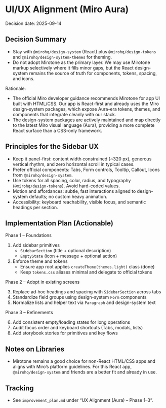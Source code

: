 # UI/UX Alignment (Miro Aura)

Decision date: 2025-09-14

## Decision Summary

- Stay with `@mirohq/design-system` (React) plus `@mirohq/design-tokens` and `@mirohq/design-system-themes` for theming.
- Do not adopt Mirotone as the primary layer. We may use Mirotone markup selectively where it fills minor gaps, but the React design-system remains the source of truth for components, tokens, spacing, and icons.

Rationale:

- The official Miro developer guidance recommends Mirotone for app UI built with HTML/CSS. Our app is React-first and already uses the Miro design-system packages, which expose Aura-era tokens, themes, and components that integrate cleanly with our stack.
- The design-system packages are actively maintained and map directly to the latest Miro visual language (Aura), providing a more complete React surface than a CSS-only framework.

## Principles for the Sidebar UX

- Keep it panel-first: content width constrained (~320 px), generous vertical rhythm, and zero horizontal scroll in typical cases.
- Prefer official components: Tabs, Form controls, Tooltip, Callout, Icons from `@mirohq/design-system`.
- Use tokens for all spacing, color, radius, and typography (`@mirohq/design-tokens`). Avoid hard-coded values.
- Motion and affordances: subtle, fast interactions aligned to design-system defaults; no custom heavy animation.
- Accessibility: keyboard reachability, visible focus, and semantic headings per section.

## Implementation Plan (Actionable)

Phase 1 – Foundations

1. Add sidebar primitives
    - `SidebarSection` (title + optional description)
    - `EmptyState` (icon + message + optional action)
2. Enforce theme and tokens
    - Ensure app root applies `createTheme(themes.light)` class (done)
    - Keep `tokens.css` aliases minimal and delegate to official tokens

Phase 2 – Adopt in existing screens

3. Replace ad‑hoc headings and spacing with `SidebarSection` across tabs
4. Standardize field groups using design-system `Form` components
5. Normalize lists and helper text via `Paragraph` and design-system text

Phase 3 – Refinements

6. Add consistent empty/loading states for long operations
7. Audit focus order and keyboard shortcuts (Tabs, modals, lists)
8. Add storybook stories for primitives and key flows

## Notes on Libraries

- Mirotone remains a good choice for non-React HTML/CSS apps and aligns with Miro’s platform guidelines. For this React app, `@mirohq/design-system` and friends are a better fit and already in use.

## Tracking

- See `improvement_plan.md` under “UX Alignment (Aura) – Phase 1–3”.
